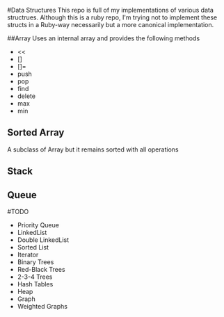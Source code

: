 #Data Structures
This repo is full of my implementations of various data structrues. Although this is a ruby repo, I'm trying not to implement these structs in a Ruby-way necessarily but a more canonical implementation.

##Array
Uses an internal array and provides the following methods

- <<
- []
- []=
- push
- pop
- find
- delete
- max
- min

## Sorted Array

A subclass of Array but it remains sorted with all operations

## Stack

## Queue

#TODO

- Priority Queue
- LinkedList
- Double LinkedList
- Sorted List
- Iterator
- Binary Trees
- Red-Black Trees
- 2-3-4 Trees
- Hash Tables
- Heap
- Graph
- Weighted Graphs

